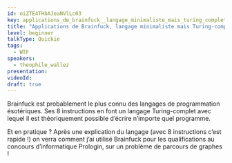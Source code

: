 ```yaml
---
id: oiZTE4THbAJeaNVlLc03
key: applications_de_brainfuck__langage_minimaliste_mais_turing_complet
title: "Applications de Brainfuck, langage minimaliste mais Turing-complet"
level: beginner
talkType: Quickie
tags:
  - WTF
speakers:
  - theophile_wallez
presentation:
videoId:
draft: true
---
```

Brainfuck est probablement le plus connu des langages de programmation ésotériques. Ses 8 instructions en font un langage Turing-complet avec lequel il est théoriquement possible d’écrire n’importe quel programme.

Et en pratique ? Après une explication du langage (avec 8 instructions c’est rapide !) on verra comment j’ai utilisé Brainfuck pour les qualifications au concours d’informatique Prologin, sur un problème de parcours de graphes !

